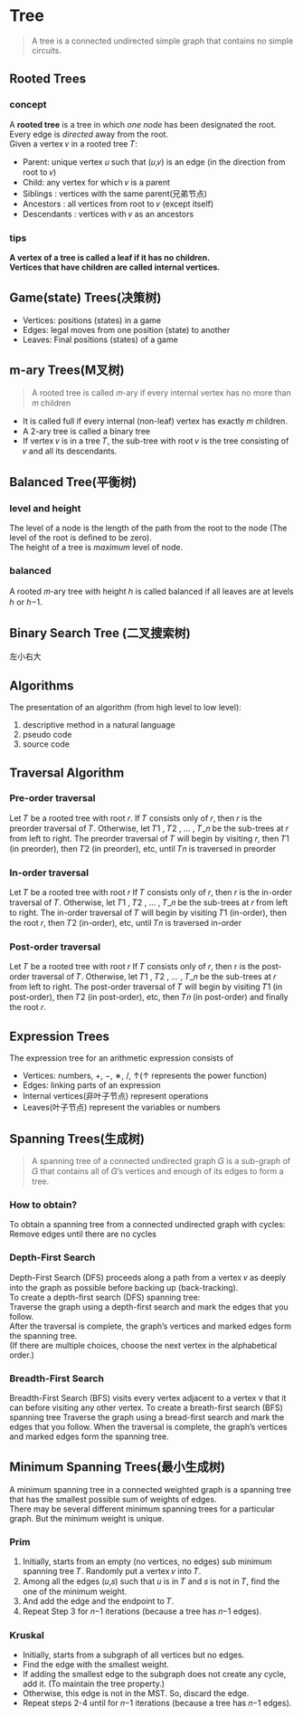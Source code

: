 # Tree
> A tree is a connected undirected simple graph that contains no simple circuits.
## Rooted Trees
### concept
A **rooted tree** is a tree in which *one node* has been designated the root.   
Every edge is *directed* away from the root.  
Given a vertex 𝑣 in a rooted tree 𝑇:   
- Parent: unique vertex 𝑢 such that (𝑢,𝑣) is an edge (in the direction from root to 𝑣)  
- Child: any vertex for which 𝑣 is a parent   
- Siblings : vertices with the same parent(兄弟节点)    
- Ancestors : all vertices from root to 𝑣 (except itself)  
- Descendants : vertices with 𝑣 as an ancestors  
### tips 
**A vertex of a tree is called a leaf if it has no children.**   
**Vertices that have children are called internal vertices.**     

## Game(state) Trees(决策树)
- Vertices: positions (states) in a game 
- Edges: legal moves from one position (state) to another
- Leaves: Final positions (states) of a game

## m-ary Trees(M叉树)
> A rooted tree is called 𝑚-ary if every internal vertex has no more than 𝑚 children  
- It is called full if every internal (non-leaf) vertex has exactly 𝑚 children.  
- A 2-ary tree is called a binary tree
- If vertex 𝑣 is in a tree 𝑇, the sub-tree with root 𝑣 is the tree consisting of 𝑣 and all its descendants. 

## Balanced Tree(平衡树)
### level and height
The level of a node is the length of the path from the root to the node (The level of the root is defined to be zero).    
The height of a tree is *maximum* level of node.
### balanced
A rooted 𝑚-ary tree with height ℎ is called balanced if all leaves are at levels ℎ or ℎ−1.

## Binary Search Tree (二叉搜索树)
左小右大   

## Algorithms
The presentation of an algorithm (from high level to low level):   
1. descriptive method in a natural language
2. pseudo code
3. source code

## Traversal Algorithm
### Pre-order traversal
Let 𝑇 be a rooted tree with root 𝑟. 
If 𝑇 consists only of 𝑟, then 𝑟 is the preorder traversal of 𝑇.
Otherwise, let 𝑇1 , 𝑇2 , … , 𝑇_𝑛 be the sub-trees at 𝑟 from left to right. 
The preorder traversal of 𝑇 will begin by visiting 𝑟, then 𝑇1 (in preorder), then 𝑇2 (in preorder), etc, until 𝑇𝑛 is traversed in preorder
### In-order traversal
Let 𝑇 be a rooted tree with root 𝑟 
If 𝑇 consists only of 𝑟, then 𝑟 is the in-order traversal of 𝑇.
Otherwise, let 𝑇1 , 𝑇2 , … , 𝑇_𝑛 be the sub-trees at 𝑟 from left to right. 
The in-order traversal of 𝑇 will begin by visiting 𝑇1 (in-order), then the root 𝑟, then 𝑇2 (in-order), etc, until 𝑇𝑛 is traversed in-order
### Post-order traversal
Let 𝑇 be a rooted tree with root 𝑟
If 𝑇 consists only of 𝑟, then r is the post-order traversal of 𝑇. 
Otherwise, let 𝑇1 , 𝑇2 , … , 𝑇_𝑛 be the sub-trees at 𝑟 from left to right. 
The post-order traversal of 𝑇 will begin by visiting 𝑇1 (in post-order), then 𝑇2 (in post-order), etc, then 𝑇𝑛 (in post-order) and finally the root 𝑟. 

## Expression Trees
The expression tree for an arithmetic expression consists of     
- Vertices: numbers, +, −, ∗, /, ↑(↑ represents the power function)   
- Edges: linking parts of an expression  
- Internal vertices(非叶子节点) represent operations  
- Leaves(叶子节点) represent the variables or numbers  

##  Spanning Trees(生成树)
> A spanning tree of a connected undirected graph 𝐺 is a sub-graph of 𝐺 that contains all of 𝐺’s vertices and enough of its edges to form a tree.
### How to obtain?
To obtain a spanning tree from a connected undirected graph with cycles:  
Remove edges until there are no cycles
### Depth-First Search
Depth-First Search (DFS) proceeds along a path from a vertex 𝑣 as deeply into the graph as possible before backing up (back-tracking).      
To create a depth-first search (DFS) spanning tree:     
Traverse the graph using a depth-first search and mark the edges that you follow.     
After the traversal is complete, the graph’s vertices and marked edges form the spanning tree.  
(If there are multiple choices, choose the next vertex in the alphabetical order.)
### Breadth-First Search
Breadth-First Search (BFS) visits every vertex adjacent to a vertex v that it can before visiting any other vertex.
To create a breath-first search (BFS) spanning tree
Traverse the graph using a bread-first search and mark the edges that you follow.
When the traversal is complete, the graph’s vertices and marked edges form the spanning tree.

## Minimum Spanning Trees(最小生成树)
A minimum spanning tree in a connected weighted graph is a spanning tree that has the smallest possible sum of weights of edges.   
There may be several different minimum spanning trees for a particular graph. But the minimum weight is unique.  
### Prim
1. Initially, starts from an empty (no vertices, no edges) sub minimum spanning tree 𝑇.
Randomly put a vertex 𝑣 into 𝑇.   
2. Among all the edges (𝑢,𝑠) such that 𝑢 is in 𝑇 and 𝑠 is not in 𝑇, find the one of the minimum weight.
3. And add the edge and the endpoint to 𝑇.
4. Repeat Step 3 for 𝑛−1 iterations (because a tree has 𝑛−1 edges). 

### Kruskal
- Initially, starts from a subgraph of all vertices but no edges.
- Find the edge with the smallest weight.
- If adding the smallest edge to the subgraph does not create any cycle, add it. (To maintain the tree property.)
- Otherwise,  this edge is not in the MST. So, discard the edge.
- Repeat steps 2-4 until for 𝑛−1 iterations (because a tree has 𝑛−1 edges).






